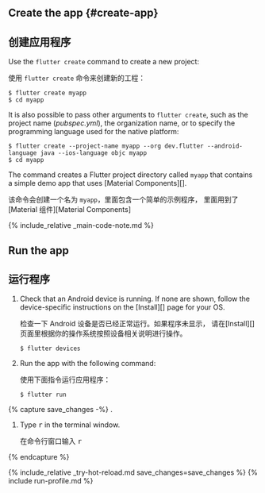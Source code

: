 <div class="tab-pane" id="terminal" role="tabpanel" aria-labelledby="terminal-tab" markdown="1">

## Create the app  {#create-app}

## 创建应用程序

Use the `flutter create` command to create a new project:

使用 `flutter create` 命令来创建新的工程：

```terminal
$ flutter create myapp
$ cd myapp
```

It is also possible to pass other arguments to `flutter create`,
such as the project name (*pubspec.yml*), the organization name,
or to specify the programming language used for the native platform:

```terminal
$ flutter create --project-name myapp --org dev.flutter --android-language java --ios-language objc myapp
$ cd myapp
```

The command creates a Flutter project directory called `myapp` that
contains a simple demo app that uses [Material Components][].

该命令会创建一个名为 `myapp`，里面包含一个简单的示例程序，
里面用到了 [Material 组件][Material Components]

{% include_relative _main-code-note.md %}

## Run the app

## 运行程序

 1. Check that an Android device is running. If none are shown, follow the
    device-specific instructions on the [Install][] page for your OS.

    检查一下 Android 设备是否已经正常运行。如果程序未显示，
    请在[Install][]页面里根据你的操作系统按照设备相关说明进行操作。
    
    ```terminal
    $ flutter devices
    ```

 2. Run the app with the following command:

    使用下面指令运行应用程序：

    ```terminal
    $ flutter run
    ```

{% capture save_changes -%}
.

1. Type <kbd>r</kbd> in the terminal window.

   在命令行窗口输入 <kbd>r</kbd>

{% endcapture %}

{% include_relative _try-hot-reload.md save_changes=save_changes %}
{% include run-profile.md %}

[trusted your computer]: /docs/get-started/install/macos#trust

</div>

